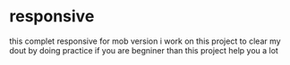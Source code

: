 # responsive
this complet responsive for mob version  i work on this project to clear my dout by doing practice if you are begniner than this project help you a lot 
